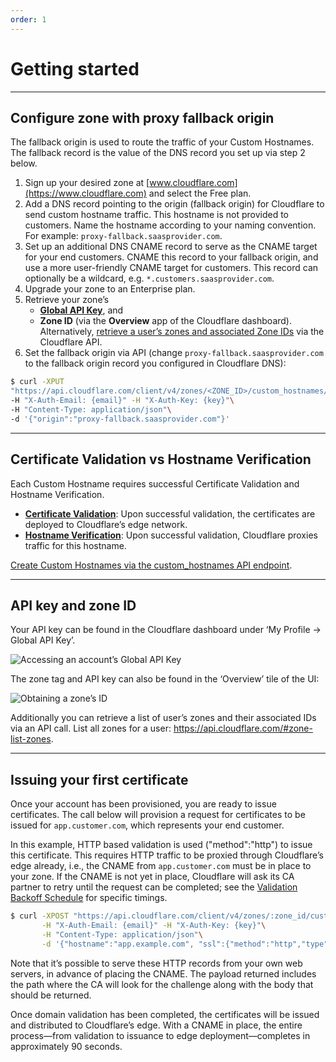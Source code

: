 ```yaml
---
order: 1
---
```


# Getting started

--------

## Configure zone with proxy fallback origin
The fallback origin is used to route the traffic of your Custom Hostnames.  The fallback record is the value of the DNS record you set up via step 2 below.

1. Sign up your desired zone at [www.cloudflare.com](https://www.cloudflare.com) and select the Free plan.
2. Add a DNS record pointing to the origin (fallback origin) for Cloudflare to send custom hostname traffic. This hostname is not provided to customers.  Name the hostname according to your naming convention.  For example: `proxy-fallback.saasprovider.com`.
3. Set up an additional DNS CNAME record to serve as the CNAME target for your end customers.  CNAME this record to your fallback origin, and use a more user-friendly CNAME target for customers.  This record can optionally be a wildcard, e.g. `*.customers.saasprovider.com`.
4. Upgrade your zone to an Enterprise plan.
5. Retrieve your zone’s
    * __[Global API Key](https://support.cloudflare.com/hc/articles/200167836#12345682)__, and
    * __Zone ID__ (via the __Overview__ app of the Cloudflare dashboard). Alternatively, [retrieve a user’s zones and associated Zone IDs](https://api.cloudflare.com/#zone-list-zones) via the Cloudflare API.
6. Set the fallback origin via API (change `proxy-fallback.saasprovider.com` to the fallback origin record you configured in Cloudflare DNS):

```bash
$ curl -XPUT
"https://api.cloudflare.com/client/v4/zones/<ZONE_ID>/custom_hostnames/fallback_origin"\
-H "X-Auth-Email: {email}" -H "X-Auth-Key: {key}"\
-H "Content-Type: application/json"\
-d '{"origin":"proxy-fallback.saasprovider.com"}'
```

--------

## Certificate Validation vs Hostname Verification
Each Custom Hostname requires successful Certificate Validation and Hostname Verification.

* __[Certificate Validation](https://secret.wiki/ssl/ssl-for-saas/certificate-validation-methods/)__: Upon successful validation, the certificates are deployed to Cloudflare’s edge network.
* __[Hostname Verification](https://secret.wiki/ssl/ssl-for-saas/hostname-verification/)__: Upon successful validation, Cloudflare proxies traffic for this hostname.

[Create Custom Hostnames via the custom_hostnames API endpoint](https://api.cloudflare.com/#custom-hostname-for-a-zone-create-custom-hostname).

--------

## API key and zone ID

Your API key can be found in the Cloudflare dashboard under ‘My Profile → Global API Key’.

![Accessing an account’s Global API Key](..//static/accessing-global-api-key.png)

The zone tag and API key can also be found in the ‘Overview’ tile of the UI:

![Obtaining a zone’s ID](..//static/obtaining-zone-id.png)

Additionally you can retrieve a list of user’s zones and their associated IDs via an API call. List all zones for a user: https://api.cloudflare.com/#zone-list-zones.

--------

## Issuing your first certificate

Once your account has been provisioned, you are ready to issue certificates. The call below will provision a request for certificates to be issued for `app.customer.com`, which represents your end customer.

In this example, HTTP based validation is used ("method":"http") to issue this certificate. This requires HTTP traffic to be proxied through Cloudflare’s edge already, i.e., the CNAME from `app.customer.com` must be in place to your zone. If the CNAME is not yet in place, Cloudflare will ask its CA partner to retry until the request can be completed; see the [Validation Backoff Schedule](/ssl-for-saas/validation-backoff-schedule/) for specific timings.

```bash
$ curl -XPOST "https://api.cloudflare.com/client/v4/zones/:zone_id/custom_hostnames"\
       -H "X-Auth-Email: {email}" -H "X-Auth-Key: {key}"\
       -H "Content-Type: application/json"\
       -d '{"hostname":"app.example.com", "ssl":{"method":"http","type":"dv"}}'
```

Note that it’s possible to serve these HTTP records from your own web servers, in advance of placing the CNAME. The payload returned includes the path where the CA will look for the challenge along with the body that should be returned.

Once domain validation has been completed, the certificates will be issued and distributed to Cloudflare’s edge. With a CNAME in place, the entire process—from validation to issuance to edge deployment—completes in approximately 90 seconds.
